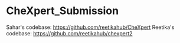 # CheXpert_Submission

Sahar's codebase: https://github.com/reetikahub/CheXpert
Reetika's codebase: https://github.com/reetikahub/chexpert2
